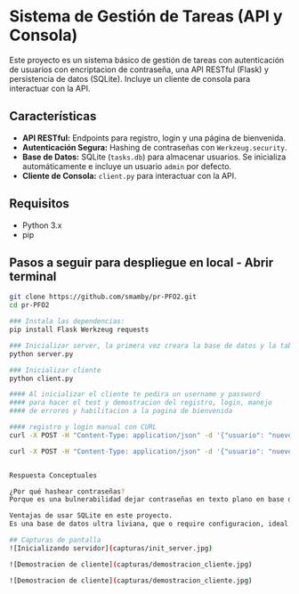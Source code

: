 # Sistema de Gestión de Tareas (API y Consola)

Este proyecto es un sistema básico de gestión de tareas con autenticación de usuarios con encriptacion de contraseña, una API RESTful (Flask) y persistencia de datos (SQLite). Incluye un cliente de consola para interactuar con la API.

## Características

* **API RESTful:** Endpoints para registro, login y una página de bienvenida.
* **Autenticación Segura:** Hashing de contraseñas con `Werkzeug.security`.
* **Base de Datos:** SQLite (`tasks.db`) para almacenar usuarios. Se inicializa automáticamente e incluye un usuario `admin` por defecto.
* **Cliente de Consola:** `client.py` para interactuar con la API.

## Requisitos

* Python 3.x
* pip

## Pasos a seguir para despliegue en local - Abrir terminal
```bash
git clone https://github.com/smamby/pr-PFO2.git
cd pr-PFO2

### Instala las dependencias:
pip install Flask Werkzeug requests

### Inicializar server, la primera vez creara la base de datos y la tabla de usuraios
python server.py

### Inicializar cliente
python client.py

#### Al inicializar el cliente te pedira un username y password 
#### para hacer el test y demostracion del registro, login, manejo 
#### de errores y habilitacion a la pagina de bienvenida

#### registro y login manual con CURL
curl -X POST -H "Content-Type: application/json" -d '{"usuario": "nuevo_usuario", "password": "password_segura"}' http://127.0.0.1:5000/registro

curl -X POST -H "Content-Type: application/json" -d '{"usuario": "nuevo_usuario", "password": "password_segura"}' http://127.0.0.1:5000/login


Respuesta Conceptuales

¿Por qué hashear contraseñas?
Porque es una bulnerabilidad dejar contraseñas en texto plano en base de datos, a la vista de administradores y de potenciales agentes maliciosos.

Ventajas de usar SQLite en este proyecto.
Es una base de datos ultra liviana, que o require configuracion, ideal para pequeños proyectos de prueba como este, no esta diseñada para produccion

## Capturas de pantalla
![Inicializando servidor](capturas/init_server.jpg)

![Demostracion de cliente](capturas/demostracion_cliente.jpg)

![Demostracion de cliente](capturas/demostracion_cliente.jpg)